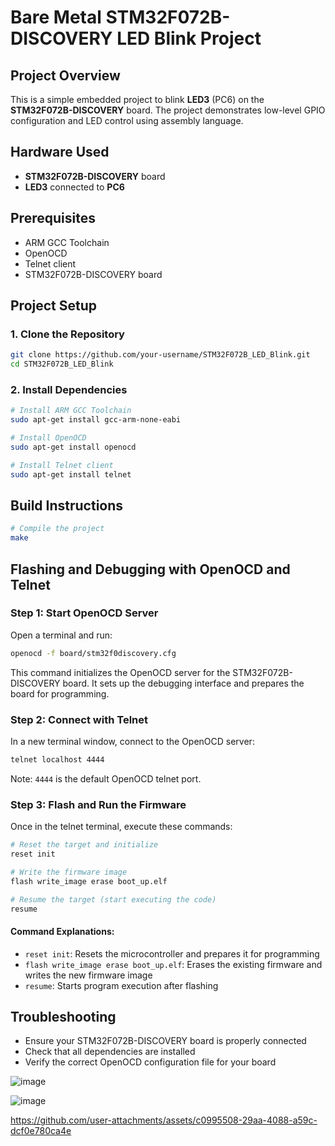 # Bare Metal STM32F072B-DISCOVERY LED Blink Project

## Project Overview
This is a simple embedded project to blink **LED3** (PC6) on the **STM32F072B-DISCOVERY** board. The project demonstrates low-level GPIO configuration and LED control using assembly language.

## Hardware Used
- **STM32F072B-DISCOVERY** board
- **LED3** connected to **PC6**

## Prerequisites
- ARM GCC Toolchain
- OpenOCD
- Telnet client
- STM32F072B-DISCOVERY board

## Project Setup

### 1. Clone the Repository
```bash
git clone https://github.com/your-username/STM32F072B_LED_Blink.git
cd STM32F072B_LED_Blink
```

### 2. Install Dependencies
```bash
# Install ARM GCC Toolchain
sudo apt-get install gcc-arm-none-eabi

# Install OpenOCD
sudo apt-get install openocd

# Install Telnet client
sudo apt-get install telnet
```

## Build Instructions
```bash
# Compile the project
make
```

## Flashing and Debugging with OpenOCD and Telnet

### Step 1: Start OpenOCD Server
Open a terminal and run:
```bash
openocd -f board/stm32f0discovery.cfg
```
This command initializes the OpenOCD server for the STM32F072B-DISCOVERY board. It sets up the debugging interface and prepares the board for programming.

### Step 2: Connect with Telnet
In a new terminal window, connect to the OpenOCD server:
```bash
telnet localhost 4444
```
Note: `4444` is the default OpenOCD telnet port.

### Step 3: Flash and Run the Firmware
Once in the telnet terminal, execute these commands:
```bash
# Reset the target and initialize
reset init

# Write the firmware image
flash write_image erase boot_up.elf

# Resume the target (start executing the code)
resume
```

#### Command Explanations:
- `reset init`: Resets the microcontroller and prepares it for programming
- `flash write_image erase boot_up.elf`: Erases the existing firmware and writes the new firmware image
- `resume`: Starts program execution after flashing

## Troubleshooting
- Ensure your STM32F072B-DISCOVERY board is properly connected
- Check that all dependencies are installed
- Verify the correct OpenOCD configuration file for your board

![image](https://github.com/user-attachments/assets/86ec82cb-6f95-47a4-a620-09a10b5a2efe)

![image](https://github.com/user-attachments/assets/518119b8-cd0e-4909-a815-d5d01ca26009)





https://github.com/user-attachments/assets/c0995508-29aa-4088-a59c-dcf0e780ca4e


